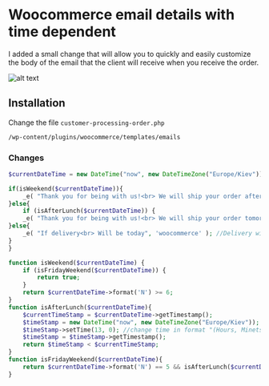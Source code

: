 # Woocommerce email details with time dependent
I added a small change that will allow you to quickly and easily customize the body of the email that the client will receive when you receive the order.

![alt text](https://imgur.com/a/NR8DvzD)

## Installation

Change the file ```customer-processing-order.php```

```bash
/wp-content/plugins/woocommerce/templates/emails
```


### Changes

```php
$currentDateTime = new DateTime("now", new DateTimeZone("Europe/Kiev")); //place your time zone, you can find it on ~~ http://php.net/manual/en/timezones.php

if(isWeekend($currentDateTime)){
    _e( "Thank you for being with us!<br> We will ship your order after weekends.", 'woocommerce' ); //Delivery will be after weekends.
}else{
    if (isAfterLunch($currentDateTime)) {
    _e( "Thank you for being with us!<br> We will ship your order tomorrow.", 'woocommerce' ); //Delivery will be TOMORROW.
}else{
    _e( "If delivery<br> Will be today", 'woocommerce' ); //Delivery will be TODAY.
}
}

function isWeekend($currentDateTime) {
    if (isFridayWeekend($currentDateTime)) {
        return true;
    }
    return $currentDateTime->format('N') >= 6;
}
function isAfterLunch($currentDateTime){
    $currentTimeStamp = $currentDateTime->getTimestamp();
    $timeStamp = new DateTime("now", new DateTimeZone("Europe/Kiev")); //place your time zone
    $timeStamp->setTime(13, 0); //change time in format "(Hours, Minets)".
    $timeStamp = $timeStamp->getTimestamp();
    return $timeStamp < $currentTimeStamp;
}
function isFridayWeekend($currentDateTime){
    return $currentDateTime->format('N') == 5 && isAfterLunch($currentDateTime); //if it's time on Friday after lunch, then we use "isWeekend".
}
```
